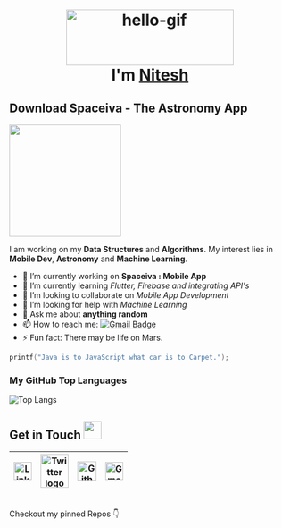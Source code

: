 <h1 align="center"> <img src="https://github.com/sainiteshb/sainiteshb/blob/master/assets/hello.gif" alt="hello-gif" width="300px" height="100px" ><br >I'm <a href="https://www.linkedin.com/in/sai-nitesh-684b271a5"> Nitesh </a> </h1>

## Download Spaceiva - The Astronomy App 
<a href="https://play.google.com/store/apps/details?id=nitesh.spaceiva"><img src="https://play.google.com/intl/en_us/badges/static/images/badges/en_badge_web_generic.png" width="200"></img></a>

I am working on my **Data Structures** and **Algorithms**. My interest lies in **Mobile Dev**, **Astronomy** and **Machine Learning**.

- 🔭 I’m currently working on **Spaceiva : Mobile App**
- 🌱 I’m currently learning  *Flutter, Firebase and integrating API's*
- 👯 I’m looking to collaborate on *Mobile App Development* 
- 🤔 I’m looking for help with *Machine Learning*
- 💬 Ask me about **anything random**
- 📫 How to reach me: [![Gmail Badge](https://img.shields.io/badge/-sainitesh321@gmail.com-c14438?style=flat-square&logo=Gmail&logoColor=white&link=mailto:sainitesh321@gmail.com)](mailto:sainitesh321@gmail.com)
- ⚡ Fun fact: There may be life on Mars.

```C
printf("Java is to JavaScript what car is to Carpet.");
```

### My GitHub Top Languages 
![Top Langs](https://github-readme-stats.vercel.app/api/top-langs/?username=sainiteshb&hide=css,html&layout=compact&theme=dracula)
<br>
<h2>
Get in Touch <img src="https://github.com/sainiteshb/sainiteshb/blob/master/assets/Handshake.gif" height="32px">
</h2>

| [<img src="https://github.com/sainiteshb/sainiteshb/blob/master/assets/Linkedin.svg" alt="Linkedin Logo" width="32">](https://www.linkedin.com/in/sai-nitesh-684b271a5) |  [<img src="https://github.com/sainiteshb/sainiteshb/blob/master/assets/twitter.svg" alt="Twitter logo" width="50" height="60">](https://twitter.com/SaiNitesh13)| [<img src="https://cdn.svgporn.com/logos/github-icon.svg" alt="Github logo" width="34">](https://github.com/sainiteshb) | [<img src="https://github.com/sainiteshb/sainiteshb/blob/master/assets/Gmail.svg" alt="Gmail logo" height="32">](mailto:sainitesh321@gmail.com)
|:---:|:---:|:---:|:---:|

<br>
Checkout my pinned Repos 👇
